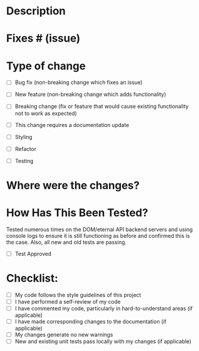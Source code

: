 # Description

# Fixes # (issue)

# Type of change

- [ ]  Bug fix (non-breaking change which fixes an issue)
 
- [ ]  New feature (non-breaking change which adds functionality)

- [ ]  Breaking change (fix or feature that would cause existing functionality not to work as expected)

- [ ] This change requires a documentation update

-  [ ] Styling

- [ ] Refactor

- [ ] Testing

# Where were the changes?


# How Has This Been Tested?
Tested numerous times on the DOM/eternal API backend servers and using console logs to ensure it is still functioning as before and confirmed this is the case. Also, all new and old tests are passing.

- [ ] Test Approved

# Checklist:

- [ ]  My code follows the style guidelines of this project
- [ ]  I have performed a self-review of my code
- [ ]  I have commented my code, particularly in hard-to-understand areas (if applicable)
- [ ]  I have made corresponding changes to the documentation (if applicable)
- [ ]  My changes generate no new warnings
- [ ]  New and existing unit tests pass locally with my changes (if applicable)

